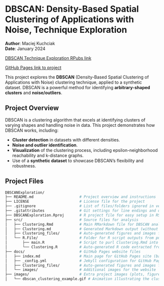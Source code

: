 # DBSCAN: Density-Based Spatial Clustering of Applications with Noise, Technique Exploration

**Author**: Maciej Kuchciak  
**Date**: January 2024  

[DBSCAN Technique Exploration RPubs link](https://rpubs.com/TusVasMit/DBSCANExploration)

[GitHub Pages link to project](https://mpkuchciak.github.io/dbscan-exploration/)

This project explores the **DBSCAN** (Density-Based Spatial Clustering of Applications with Noise) clustering technique, applied to a synthetic dataset. DBSCAN is a powerful method for identifying **arbitrary-shaped clusters** and **noise/outliers**.

## Project Overview

DBSCAN is a clustering algorithm that excels at identifying clusters of varying shapes and handling noise in data. This project demonstrates how DBSCAN works, including:
- **Cluster detection** in datasets with different densities.
- **Noise and outlier identification**.
- **Visualization** of the clustering process, including epsilon-neighborhood reachability and k-distance graphs.
- Use of a **synthetic dataset** to showcase DBSCAN’s flexibility and robustness.


## Project Files

```bash
DBSCANExploration/
├── README.md                     # Project overview and instructions
├── LICENSE                       # License file for the project
├── .gitignore                    # List of files/folders ignored in version control
├── .gitattributes                # Git settings for line endings and other attributes
├── DBSCANExploration.Rproj       # R project file for easy setup in RStudio
├── src/                          # Source files for analysis
│   ├── Clustering.Rmd            # Main RMarkdown file for DBSCAN analysis
│   ├── Clustering.md             # Generated Markdown output (without adjustments for GitHub Pages)
│   ├── Clustering_files/         # Auto-generated figures and images from RMarkdown
│   └── R.File/                   # Folder for R script outputs from purling RMarkdown
│       ├── main.R                # Script to purl Clustering.Rmd into R code
│       └── Clustering.R          # Auto-generated R code extracted from Clustering.Rmd
├── docs/                         # GitHub Pages website files
│   ├── index.md                  # Main page for GitHub Pages site (based on Clustering.md)
│   ├── _config.yml               # Jekyll configuration for GitHub Pages
│   ├── Clustering_files/         # Auto-generated figures and images for GitHub Pages
│   └── images/                   # Additional images for the website
├── images/                       # Extra project images (plots, figures, etc.)
│   └── dbscan_clustering_example.gif # Animation illustrating the clustering process
